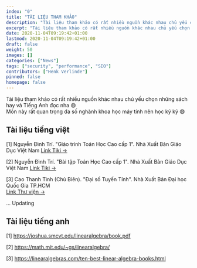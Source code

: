 ```yaml
---
index: "0"
title: "TÀI LIỆU THAM KHẢO"
description: "Tài liệu tham khảo có rất nhiều nguồn khác nhau chủ yếu chọn những sách hay và tiếng anh đọc nha 😄"
excerpt: "Tài liệu tham khảo có rất nhiều nguồn khác nhau chủ yếu chọn những sách hay và tiếng anh đọc nha 😄"
date: 2020-11-04T09:19:42+01:00
lastmod: 2020-11-04T09:19:42+01:00
draft: false
weight: 50
images: []
categories: ["News"]
tags: ["security", "performance", "SEO"]
contributors: ["Henk Verlinde"]
pinned: false
homepage: false
---
```


Tài liệu tham khảo có rất nhiều nguồn khác nhau chủ yếu chọn những sách hay và Tiếng Anh đọc nha 😄 <br>
Môn này rất quan trọng đa số nghành khoa học máy tính nên học kỹ kỹ 😄 <br>

## Tài liệu tiếng việt

[1] Nguyễn Đình Trí. "Giáo trình Toán Học Cao cấp 1". Nhà Xuất Bản Giáo Dục Việt Nam
[Link Tiki →](https://tiki.vn/toan-hoc-cao-cap-tap-1-dai-so-va-hinh-hoc-giai-tich-p73262759.html?spid=75761220&utm_source=google&utm_medium=cpc&utm_campaign=SEA_NBR_GGL_PMA_DTP_ALL_VN_BK_UNK_UNK_C.ALL_X.18141603586_Y._V.75761220_W.DT_A._T._O.UNK&gclid=Cj0KCQiA14WdBhD8ARIsANao07gAskG9e3L4AsfeEzjLo8mAN9ZTJVnBvSx34k46fUW1SXy075iDd1caAkPgEALw_wcB)

[2] Nguyễn Đình Trí. "Bài tập Toán Học Cao cấp 1". Nhà Xuất Bản Giáo Dục Việt Nam
[Link Tiki →](https://tiki.vn/bai-tap-toan-cao-cap-tap-1-dai-so-va-hinh-hoc-giai-tich-p73263165.html?itm_campaign=tiki-reco_UNK_DT_UNK_UNK_similar-products_UNK_similar-products-v1_202212190600_MD_batched_PID.73263166&itm_medium=CPC&itm_source=tiki-reco&spid=73263166)

[3] Cao Thanh Tình (Chủ Biên). "Đại số Tuyến Tính". Nhà Xuất Bản Đại học Quốc Gia TP.HCM <br>
[Link Thư viện →](http://thuvien.uit.edu.vn/DigitalDocument/Detail?treeId=561&fileId=9363)

... Updating

## Tài liệu tiếng anh

[1] https://joshua.smcvt.edu/linearalgebra/book.pdf

[2] https://math.mit.edu/~gs/linearalgebra/

[3] https://linearalgebras.com/ten-best-linear-algebra-books.html